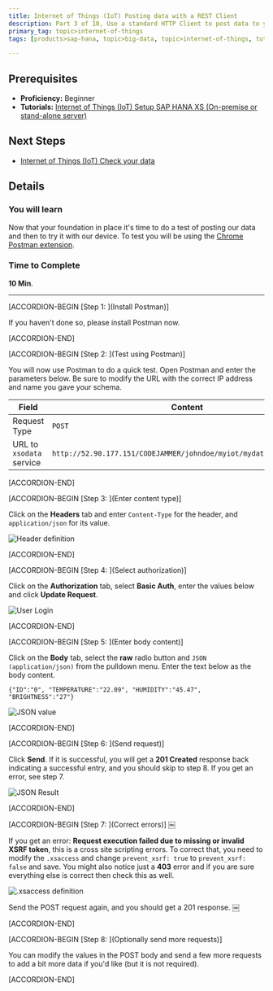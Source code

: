 ```yaml
---
title: Internet of Things (IoT) Posting data with a REST Client
description: Part 3 of 10, Use a standard HTTP Client to post data to your SAP HANA tables
primary_tag: topic>internet-of-things
tags: [products>sap-hana, topic>big-data, topic>internet-of-things, tutorial>beginner ]

---
```


## Prerequisites  
- **Proficiency:** Beginner
- **Tutorials:** [Internet of Things (IoT) Setup SAP HANA XS (On-premise or stand-alone server)](https://www.sap.com/developer/tutorials/iot-part2-hanaxs-setup.html)


## Next Steps
- [Internet of Things (IoT) Check your data](https://www.sap.com/developer/tutorials/iot-part4-checking-data.html)

## Details
### You will learn  
Now that your foundation in place it's time to do a test of posting our data and then to try it with our device. To test you will be using the [Chrome Postman extension](https://chrome.google.com/webstore/detail/postman/fhbjgbiflinjbdggehcddcbncdddomop).

### Time to Complete
**10 Min**.

---

[ACCORDION-BEGIN [Step 1: ](Install Postman)]

If you haven't done so, please install Postman now.


[ACCORDION-END]

[ACCORDION-BEGIN [Step 2: ](Test using Postman)]

You will now use Postman to do a quick test. Open Postman and enter the parameters below. Be sure to modify the URL with the correct IP address and name you gave your schema.

Field                    | Content
------------------------ | -------------
Request Type             | `POST`
URL to `xsodata` service | `http://52.90.177.151/CODEJAMMER/johndoe/myiot/mydata.xsodata/DATA`


[ACCORDION-END]

[ACCORDION-BEGIN [Step 3: ](Enter content type)]

Click on the **Headers** tab and enter `Content-Type` for the header, and `application/json` for its value.

![Header definition](https://raw.githubusercontent.com/SAPDocuments/Tutorials/master/tutorials/iot-part3-posting-data-hana/p3_3.png)


[ACCORDION-END]

[ACCORDION-BEGIN [Step 4: ](Select authorization)]

Click on the **Authorization** tab, select **Basic Auth**, enter the values below and click **Update Request**.

![User Login](https://raw.githubusercontent.com/SAPDocuments/Tutorials/master/tutorials/iot-part3-posting-data-hana/p3_4.png)


[ACCORDION-END]

[ACCORDION-BEGIN [Step 5: ](Enter body content)]

Click on the **Body** tab, select the **raw** radio button and `JSON (application/json)` from the pulldown menu. Enter the text below as the body content.

`{"ID":"0", "TEMPERATURE":"22.09", "HUMIDITY":"45.47", "BRIGHTNESS":"27"}`

![JSON value](https://raw.githubusercontent.com/SAPDocuments/Tutorials/master/tutorials/iot-part3-posting-data-hana/p3_5.png)


[ACCORDION-END]

[ACCORDION-BEGIN [Step 6: ](Send request)]

Click **Send**. If it is successful, you will get a **201 Created** response back indicating a successful entry, and you should skip to step 8. If you get an error, see step 7.

![JSON Result](https://raw.githubusercontent.com/SAPDocuments/Tutorials/master/tutorials/iot-part3-posting-data-hana/p3_6.png)


[ACCORDION-END]

[ACCORDION-BEGIN [Step 7: ](Correct errors)] ￼

If you get an error: **Request execution failed due to missing or invalid XSRF token**,  this is a cross site scripting errors. To correct that, you need to modify the `.xsaccess` and change `prevent_xsrf: true` to `prevent_xsrf: false` and save. You might also notice just a **403** error and if you are sure everything else is correct then check this as well.

![.xsaccess definition](https://raw.githubusercontent.com/SAPDocuments/Tutorials/master/tutorials/iot-part3-posting-data-hana/p3_7.png)


Send the POST request again, and you should get a 201 response.
￼


[ACCORDION-END]

[ACCORDION-BEGIN [Step 8: ](Optionally send more requests)]

You can modify the values in the POST body and send a few more requests to add a bit more data if you'd like (but it is not required).


[ACCORDION-END]

